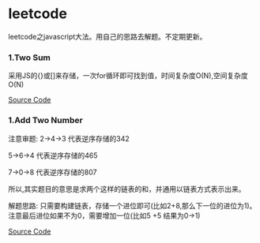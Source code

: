 # leetcode
leetcode之javascript大法。用自己的思路去解题。不定期更新。

### 1.Two Sum
采用JS的{}或[]来存储，一次for循环即可找到值，时间复杂度O(N),空间复杂度O(N)


[Source Code](https://github.com/dailc/leetcode/blob/master/algorithms/Two%20Sum/two-sum.js)

### 1.Add Two Number
注意审题:
2->4->3 代表逆序存储的342

5->6->4 代表逆序存储的465

7->0->8 代表逆序存储的807

所以,其实题目的意思是求两个这样的链表的和，并通用以链表方式表示出来。

解题思路:
只需要构建链表，存储一个进位即可(比如2+8,那么下一位的进位为1)。
注意最后进位如果不为0，需要增加一位(比如5 +5 结果为0->1)

[Source Code](https://github.com/dailc/leetcode/blob/master/algorithms/Add%20Two%20Number/add-two-number.js)
 

